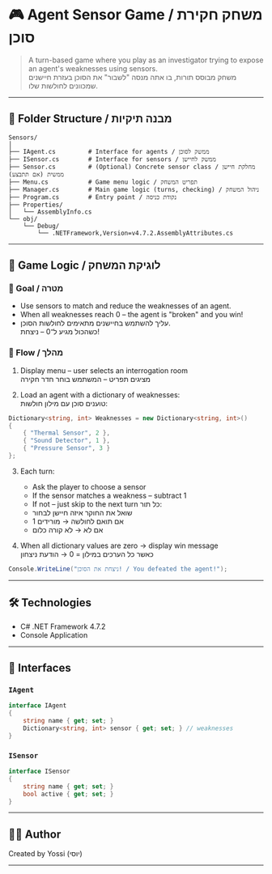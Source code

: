 # 🎮 Agent Sensor Game / משחק חקירת סוכן

> A turn-based game where you play as an investigator trying to expose an agent's weaknesses using sensors.  
> משחק מבוסס תורות, בו אתה מנסה "לשבור" את הסוכן בעזרת חיישנים שמכוונים לחולשות שלו.

---

## 📁 Folder Structure / מבנה תיקיות

```
Sensors/
│
├── IAgent.cs         # Interface for agents / ממשק לסוכן
├── ISensor.cs        # Interface for sensors / ממשק לחיישן
├── Sensor.cs         # (Optional) Concrete sensor class / מחלקת חיישן ממשית (אם תתבצע)
├── Menu.cs           # Game menu logic / תפריט המשחק
├── Manager.cs        # Main game logic (turns, checking) / ניהול המשחק
├── Program.cs        # Entry point / נקודת כניסה
├── Properties/
│   └── AssemblyInfo.cs
└── obj/
    └── Debug/
        └── .NETFramework,Version=v4.7.2.AssemblyAttributes.cs
```

---

## 🧠 Game Logic / לוגיקת המשחק

### 🎯 Goal / מטרה
- Use sensors to match and reduce the weaknesses of an agent.
- When all weaknesses reach 0 – the agent is "broken" and you win!
- עליך להשתמש בחיישנים מתאימים לחולשות הסוכן.  
  כשהכול מגיע ל־0 – ניצחת!

### 🔁 Flow / מהלך

1. Display menu – user selects an interrogation room  
   מציגים תפריט – המשתמש בוחר חדר חקירה

2. Load an agent with a dictionary of weaknesses:  
   טוענים סוכן עם מילון חולשות:

```csharp
Dictionary<string, int> Weaknesses = new Dictionary<string, int>()
{
    { "Thermal Sensor", 2 },
    { "Sound Detector", 1 },
    { "Pressure Sensor", 3 }
};
```

3. Each turn:
   - Ask the player to choose a sensor
   - If the sensor matches a weakness – subtract 1
   - If not – just skip to the next turn
   כל תור:
   - שואל את החוקר איזה חיישן לבחור
   - אם תואם לחולשה → מורידים 1
   - אם לא → לא קורה כלום

4. When all dictionary values are zero → display win message  
   כאשר כל הערכים במילון = 0 → הודעת ניצחון

```csharp
Console.WriteLine("ניצחת את הסוכן! / You defeated the agent!");
```

---

## 🛠 Technologies

- C# .NET Framework 4.7.2
- Console Application

---

## 🧩 Interfaces

### `IAgent`
```csharp
interface IAgent
{
    string name { get; set; }
    Dictionary<string, int> sensor { get; set; } // weaknesses
}
```

### `ISensor`
```csharp
interface ISensor
{
    string name { get; set; }
    bool active { get; set; }
}
```

---

## 🧑‍💻 Author

Created by Yossi (יוסי)

---
